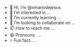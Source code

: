 - 👋 Hi, I’m @xmariodejesus
- 👀 I’m interested in ...
- 🌱 I’m currently learning ...
- 💞️ I’m looking to collaborate on ...
- 📫 How to reach me ...
- 😄 Pronouns: ...
- ⚡ Fun fact: ...

<!---
xmariodejesus/xmariodejesus is a ✨ special ✨ repository because its `README.md` (this file) appears on your GitHub profile.
You can click the Preview link to take a look at your cha
- 
